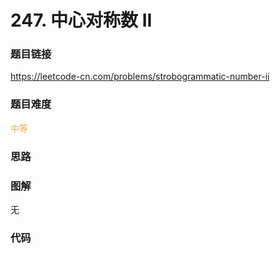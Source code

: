 # 247. 中心对称数 II

### 题目链接

https://leetcode-cn.com/problems/strobogrammatic-number-ii

### 题目难度

<font color=#F0AD4E>中等</font>

### 思路



### 图解

无

### 代码

```python
```